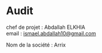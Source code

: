 # Audit

chef de projet : Abdallah ELKHIA  
email : ismael.abdallah10@gmail.com

Nom de la société : Arrix
